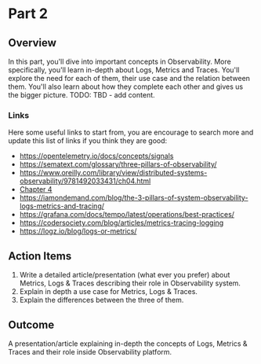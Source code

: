 # Part 2

## Overview

In this part, you'll dive into important concepts in Observability.
More specifically, you'll learn in-depth about Logs, Metrics and Traces.
You'll explore the need for each of them, their use case and the relation between them.
You'll also learn about how they complete each other and gives us the bigger picture.
TODO: TBD - add content.

### Links

Here some useful links to start from, you are encourage to search more and update this list of links if you think they are good:

* <https://opentelemetry.io/docs/concepts/signals>
* <https://sematext.com/glossary/three-pillars-of-observability/>
* <https://www.oreilly.com/library/view/distributed-systems-observability/9781492033431/ch04.html>
* [Chapter 4](../../assets/Distributed-Systems-Observability-eBook.pdf)
* <https://iamondemand.com/blog/the-3-pillars-of-system-observability-logs-metrics-and-tracing/>
* <https://grafana.com/docs/tempo/latest/operations/best-practices/>
* <https://codersociety.com/blog/articles/metrics-tracing-logging>
* <https://logz.io/blog/logs-or-metrics/>

## Action Items

1. Write a detailed article/presentation (what ever you prefer) about Metrics, Logs & Traces describing their role in Observability system.
2. Explain in depth a use case for Metrics, Logs & Traces.
3. Explain the differences between the three of them.

## Outcome

A presentation/article explaining in-depth the concepts of Logs, Metrics & Traces and their role inside Observability platform.
